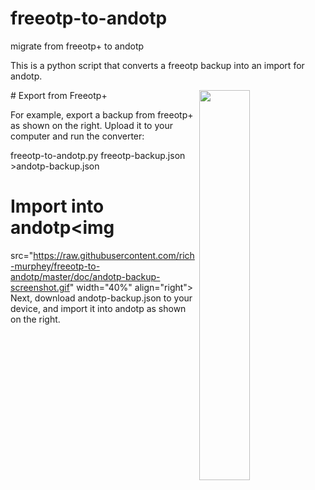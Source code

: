 # freeotp-to-andotp
migrate from freeotp+ to andotp

This is a python script that converts a freeotp backup into an
import for andotp.

<img
src="https://raw.githubusercontent.com/rich-murphey/freeotp-to-andotp/master/doc/freeotp_export_screenshot.gif"
width="40%" align="right"># Export from Freeotp+

For example, export a backup from freeotp+ as shown on the
right. Upload it to your computer and run the converter:

freeotp-to-andotp.py freeotp-backup.json >andotp-backup.json

# Import into andotp<img
src="https://raw.githubusercontent.com/rich-murphey/freeotp-to-andotp/master/doc/andotp-backup-screenshot.gif"
width="40%" align="right"> 
Next, download andotp-backup.json to your device, and import it
into andotp as shown on the right.
